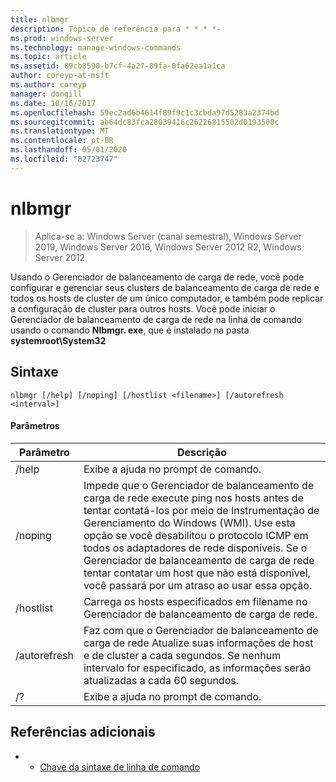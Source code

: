 ```yaml
---
title: nlbmgr
description: Tópico de referência para * * * *-
ms.prod: windows-server
ms.technology: manage-windows-commands
ms.topic: article
ms.assetid: 89cb8590-b7cf-4a27-89fa-0fa62ea1a1ca
author: coreyp-at-msft
ms.author: coreyp
manager: dongill
ms.date: 10/16/2017
ms.openlocfilehash: 59ec2ad6b4614f89f9c1c3cbda97d5283a2374bd
ms.sourcegitcommit: ab64dc83fca28039416c26226815502d0193500c
ms.translationtype: MT
ms.contentlocale: pt-BR
ms.lasthandoff: 05/01/2020
ms.locfileid: "82723747"
---
```

# <a name="nlbmgr"></a>nlbmgr

> Aplica-se a: Windows Server (canal semestral), Windows Server 2019, Windows Server 2016, Windows Server 2012 R2, Windows Server 2012

Usando o Gerenciador de balanceamento de carga de rede, você pode configurar e gerenciar seus clusters de balanceamento de carga de rede e todos os hosts de cluster de um único computador, e também pode replicar a configuração de cluster para outros hosts. Você pode iniciar o Gerenciador de balanceamento de carga de rede na linha de comando usando o comando **Nlbmgr. exe**, que é instalado na pasta **systemroot\System32**
## <a name="syntax"></a>Sintaxe
```
nlbmgr [/help] [/noping] [/hostlist <filename>] [/autorefresh <interval>]
```
#### <a name="parameters"></a>Parâmetros

|        Parâmetro        |                                                                                                                                                                                                Descrição                                                                                                                                                                                                |
|-------------------------|-----------------------------------------------------------------------------------------------------------------------------------------------------------------------------------------------------------------------------------------------------------------------------------------------------------------------------------------------------------------------------------------------------------|
|          /help          |                                                                                                                                                                                   Exibe a ajuda no prompt de comando.                                                                                                                                                                                    |
|         /noping         | Impede que o Gerenciador de balanceamento de carga de rede execute ping nos hosts antes de tentar contatá-los por meio de Instrumentação de Gerenciamento do Windows (WMI). Use esta opção se você desabilitou o protocolo ICMP em todos os adaptadores de rede disponíveis. Se o Gerenciador de balanceamento de carga de rede tentar contatar um host que não está disponível, você passará por um atraso ao usar essa opção. |
|  /hostlist<filename>   |                                                                                                                                                                Carrega os hosts especificados em filename no Gerenciador de balanceamento de carga de rede.                                                                                                                                                                 |
| /autorefresh<interval> |                                                                                                          Faz com que o Gerenciador de balanceamento de carga de rede Atualize suas <interval> informações de host e de cluster a cada segundos. Se nenhum intervalo for especificado, as informações serão atualizadas a cada 60 segundos.                                                                                                          |
|           /?            |                                                                                                                                                                                   Exibe a ajuda no prompt de comando.                                                                                                                                                                                    |

## <a name="additional-references"></a>Referências adicionais
-   - [Chave da sintaxe de linha de comando](command-line-syntax-key.md)

